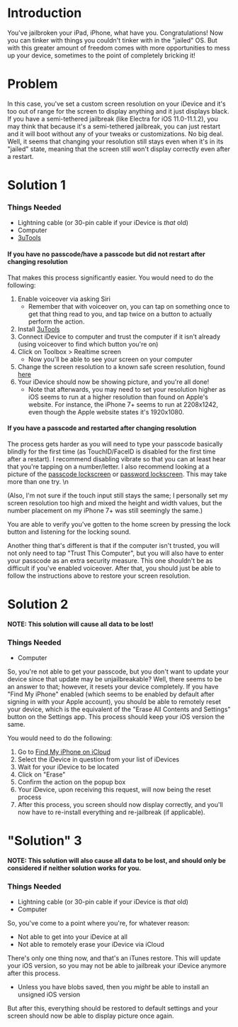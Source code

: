 # Introduction
You've jailbroken your iPad, iPhone, what have you. Congratulations! Now you can tinker with things you couldn't tinker with in the "jailed" OS. But with this greater amount of freedom comes with more opportunities to mess up your device, sometimes to the point of completely bricking it! 

# Problem
In this case, you've set a custom screen resolution on your iDevice and it's too out of range for the screen to display anything and it just displays black.
If you have a semi-tethered jailbreak (like Electra for iOS 11.0-11.1.2), you may think that because it's a semi-tethered jailbreak, you can just restart and it will boot without any of your tweaks or customizations. No big deal.
Well, it seems that changing your resolution still stays even when it's in its "jailed" state, meaning that the screen still won't display correctly even after a restart.

# Solution 1

### Things Needed
   - Lightning cable (or 30-pin cable if your iDevice is *that* old)
   - Computer
   - [3uTools](http://www.3u.com/)

#### If you have no passcode/have a passcode but did not restart after changing resolution
That makes this process significantly easier. You would need to do the following:
1. Enable voiceover via asking Siri
   - Remember that with voiceover on, you can tap on something once to get that thing read to you, and tap twice on a button to actually perform the action. 
2. Install [3uTools](http://www.3u.com/)
3. Connect iDevice to computer and trust the computer if it isn't already (using voiceover to find which button you're on)
4. Click on Toolbox > Realtime screen
   - Now you'll be able to see your screen on your computer
5. Change the screen resolution to a known safe screen resolution, found [here](https://developer.apple.com/library/content/documentation/DeviceInformation/Reference/iOSDeviceCompatibility/Displays/Displays.html)
6. Your iDevice should now be showing picture, and you're all done!
   - Note that afterwards, you may need to set your resolution higher as iOS seems to run at a higher resolution than found on Apple's website. For instance, the iPhone 7+ seems to run at 2208x1242, even though the Apple website states it's 1920x1080.

#### If you have a passcode and restarted after changing resolution
The process gets harder as you will need to type your passcode basically blindly for the first time (as TouchID/FaceID is disabled for the first time after a restart). I recommend disabling vibrate so that you can at least hear that you're tapping on a number/letter.
I also recommend looking at a picture of the [passcode lockscreen](https://media.idownloadblog.com/wp-content/uploads/2017/06/Creamy-iOS-10-Lighter-Cream.jpg) or [password lockscreen](https://img.gadgethacks.com/img/88/42/63559176523076/0/set-alphanumeric-lock-screen-passcode-for-stronger-security-your-iphone.w1456.jpg). This may take more than one try. \n

(Also, I'm not sure if the touch input still stays the same; I personally set my screen resolution too high and mixed the height and width values, but the number placement on my iPhone 7+ was still seemingly the same.)
   
You are able to verify you've gotten to the home screen by pressing the lock button and listening for the locking sound.

Another thing that's different is that if the computer isn't trusted, you will not only need to tap "Trust This Computer", but you will also have to enter your passcode as an extra security measure. This one shouldn't be as difficult if you've enabled voiceover.
After that, you should just be able to follow the instructions above to restore your screen resolution.

# Solution 2
**NOTE: This solution will cause all data to be lost!**

### Things Needed
   - Computer

So, you're not able to get your passcode, but you don't want to update your device since that update may be unjailbreakable? Well, there seems to be an answer to that; however, it resets your device completely.
If you have "Find My iPhone" enabled (which seems to be enabled by default after signing in with your Apple account), you should be able to remotely reset your device, which is the equivalent of the "Erase All Contents and Settings" button on the Settings app. This process should keep your iOS version the same.

You would need to do the following:
1. Go to [Find My iPhone on iCloud](https://www.icloud.com/#find)
2. Select the iDevice in question from your list of iDevices
3. Wait for your iDevice to be located
4. Click on "Erase"
5. Confirm the action on the popup box
6. Your iDevice, upon receiving this request, will now being the reset process
7. After this process, you screen should now display correctly, and you'll now have to re-install everything and re-jailbreak (if applicable).

# "Solution" 3
**NOTE: This solution will also cause all data to be lost, and should only be considered if neither solution works for you.**

### Things Needed
   - Lightning cable (or 30-pin cable if your iDevice is *that* old)
   - Computer

So, you've come to a point where you're, for whatever reason:
   - Not able to get into your iDevice at all
   - Not able to remotely erase your iDevice via iCloud

There's only one thing now, and that's an iTunes restore. This will update your iOS version, so you may not be able to jailbreak your iDevice anymore after this process. 
   - Unless you have blobs saved, then you *might* be able to install an unsigned iOS version

But after this, everything should be restored to default settings and your screen should now be able to display picture once again.
